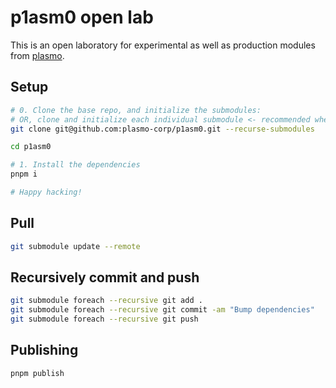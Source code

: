 # p1asm0 open lab

This is an open laboratory for experimental as well as production modules from [plasmo](https://www.plasmo.com).

## Setup

```sh
# 0. Clone the base repo, and initialize the submodules:
# OR, clone and initialize each individual submodule <- recommended when this get HUGE
git clone git@github.com:plasmo-corp/p1asm0.git --recurse-submodules

cd p1asm0

# 1. Install the dependencies
pnpm i

# Happy hacking!
```

## Pull

```sh
git submodule update --remote
```

## Recursively commit and push

```sh
git submodule foreach --recursive git add .
git submodule foreach --recursive git commit -am "Bump dependencies"
git submodule foreach --recursive git push
```

## Publishing

```sh
pnpm publish
```
